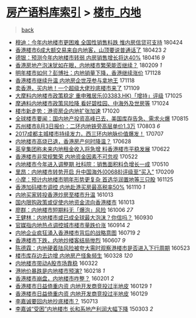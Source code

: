 [房产语料库索引](../../README.md)  > [楼市_内地](楼市_内地.md)
====
> [back](../README.md)

- [穆迪：今年内地楼市更困难 全国性销售料跌 惟内房信贷可支持](http://jkwz.applinzi.com/ittc/7095478491791492103.html#%E7%A9%86%E8%BF%AA%EF%BC%9A%E4%BB%8A%E5%B9%B4%E5%86%85%E5%9C%B0%E6%A5%BC%E5%B8%82%E6%9B%B4%E5%9B%B0%E9%9A%BE+%E5%85%A8%E5%9B%BD%E6%80%A7%E9%94%80%E5%94%AE%E6%96%99%E8%B7%8C+%E6%83%9F%E5%86%85%E6%88%BF%E4%BF%A1%E8%B4%B7%E5%8F%AF%E6%94%AF%E6%8C%81) 180424  
- [香港楼市6成大额交易来自内地客，山顶要说普通话了](http://jkwz.applinzi.com/ittc/7095173974642394119.html#%E9%A6%99%E6%B8%AF%E6%A5%BC%E5%B8%826%E6%88%90%E5%A4%A7%E9%A2%9D%E4%BA%A4%E6%98%93%E6%9D%A5%E8%87%AA%E5%86%85%E5%9C%B0%E5%AE%A2%EF%BC%8C%E5%B1%B1%E9%A1%B6%E8%A6%81%E8%AF%B4%E6%99%AE%E9%80%9A%E8%AF%9D%E4%BA%86) 180423 *2* 
- [德银：预测今年内地楼市转弱 内房销售增长将达40%](http://jkwz.applinzi.com/ittc/7092629023937266705.html#%E5%BE%B7%E9%93%B6%EF%BC%9A%E9%A2%84%E6%B5%8B%E4%BB%8A%E5%B9%B4%E5%86%85%E5%9C%B0%E6%A5%BC%E5%B8%82%E8%BD%AC%E5%BC%B1+%E5%86%85%E6%88%BF%E9%94%80%E5%94%AE%E5%A2%9E%E9%95%BF%E5%B0%86%E8%BE%BE40%25) 180416 *9* 
- [香港房地产泡沫犹如在眼，内地楼市繁荣能否继续？](http://jkwz.applinzi.com/ittc/7068132854452454407.html#%E9%A6%99%E6%B8%AF%E6%88%BF%E5%9C%B0%E4%BA%A7%E6%B3%A1%E6%B2%AB%E7%8A%B9%E5%A6%82%E5%9C%A8%E7%9C%BC%EF%BC%8C%E5%86%85%E5%9C%B0%E6%A5%BC%E5%B8%82%E7%B9%81%E8%8D%A3%E8%83%BD%E5%90%A6%E7%BB%A7%E7%BB%AD%EF%BC%9F) 180209 *1* 
- [明年楼市如何？彭博社：内地销量下降，香港继续涨价](http://jkwz.applinzi.com/ittc/7040986778108953617.html#%E6%98%8E%E5%B9%B4%E6%A5%BC%E5%B8%82%E5%A6%82%E4%BD%95%EF%BC%9F%E5%BD%AD%E5%8D%9A%E7%A4%BE%EF%BC%9A%E5%86%85%E5%9C%B0%E9%94%80%E9%87%8F%E4%B8%8B%E9%99%8D%EF%BC%8C%E9%A6%99%E6%B8%AF%E7%BB%A7%E7%BB%AD%E6%B6%A8%E4%BB%B7) 171128  
- [香港楼市继续升温 内地房企世茂参与拿地王](http://jkwz.applinzi.com/ittc/7037344584680604689.html#%E9%A6%99%E6%B8%AF%E6%A5%BC%E5%B8%82%E7%BB%A7%E7%BB%AD%E5%8D%87%E6%B8%A9+%E5%86%85%E5%9C%B0%E6%88%BF%E4%BC%81%E4%B8%96%E8%8C%82%E5%8F%82%E4%B8%8E%E6%8B%BF%E5%9C%B0%E7%8E%8B) 171118  
- [卖香港，买内地！一个超级大佬抄底楼市来了](http://jkwz.applinzi.com/ittc/7034011166475551760.html#%E5%8D%96%E9%A6%99%E6%B8%AF%EF%BC%8C%E4%B9%B0%E5%86%85%E5%9C%B0%EF%BC%81%E4%B8%80%E4%B8%AA%E8%B6%85%E7%BA%A7%E5%A4%A7%E4%BD%AC%E6%8A%84%E5%BA%95%E6%A5%BC%E5%B8%82%E6%9D%A5%E4%BA%86) 171109  
- [大摩料内地楼市政策稳定 重申雅居乐(03383.HK)「增持」评级](http://jkwz.applinzi.com/ittc/7028332936959624208.html#%E5%A4%A7%E6%91%A9%E6%96%99%E5%86%85%E5%9C%B0%E6%A5%BC%E5%B8%82%E6%94%BF%E7%AD%96%E7%A8%B3%E5%AE%9A+%E9%87%8D%E7%94%B3%E9%9B%85%E5%B1%85%E4%B9%90%2803383.HK%29%E3%80%8C%E5%A2%9E%E6%8C%81%E3%80%8D%E8%AF%84%E7%BA%A7) 171025  
- [摩通料内地楼市政策风险降 看好碧桂园、中海外及世房等](http://jkwz.applinzi.com/ittc/7028024318603297809.html#%E6%91%A9%E9%80%9A%E6%96%99%E5%86%85%E5%9C%B0%E6%A5%BC%E5%B8%82%E6%94%BF%E7%AD%96%E9%A3%8E%E9%99%A9%E9%99%8D+%E7%9C%8B%E5%A5%BD%E7%A2%A7%E6%A1%82%E5%9B%AD%E3%80%81%E4%B8%AD%E6%B5%B7%E5%A4%96%E5%8F%8A%E4%B8%96%E6%88%BF%E7%AD%89) 171024  
- [楼市新走势：港资房企内地扩张加速](http://jkwz.applinzi.com/ittc/7026540138702832657.html#%E6%A5%BC%E5%B8%82%E6%96%B0%E8%B5%B0%E5%8A%BF%EF%BC%9A%E6%B8%AF%E8%B5%84%E6%88%BF%E4%BC%81%E5%86%85%E5%9C%B0%E6%89%A9%E5%BC%A0%E5%8A%A0%E9%80%9F) 171020  
- [全球楼市要闻：国内地产投资高峰已去，美国库存告急、需求火爆](http://jkwz.applinzi.com/ittc/7001997180276311056.html#%E5%85%A8%E7%90%83%E6%A5%BC%E5%B8%82%E8%A6%81%E9%97%BB%EF%BC%9A%E5%9B%BD%E5%86%85%E5%9C%B0%E4%BA%A7%E6%8A%95%E8%B5%84%E9%AB%98%E5%B3%B0%E5%B7%B2%E5%8E%BB%EF%BC%8C%E7%BE%8E%E5%9B%BD%E5%BA%93%E5%AD%98%E5%91%8A%E6%80%A5%E3%80%81%E9%9C%80%E6%B1%82%E7%81%AB%E7%88%86) 170815  
- [苏州楼市8月3日报价：二环内地铁旁高层单价1.3万](http://jkwz.applinzi.com/ittc/6997490994193630225.html#%E8%8B%8F%E5%B7%9E%E6%A5%BC%E5%B8%828%E6%9C%883%E6%97%A5%E6%8A%A5%E4%BB%B7%EF%BC%9A%E4%BA%8C%E7%8E%AF%E5%86%85%E5%9C%B0%E9%93%81%E6%97%81%E9%AB%98%E5%B1%82%E5%8D%95%E4%BB%B71.3%E4%B8%87) 170803 *6* 
- [2017成都主城楼市持续发力，西三环内地脉价值爆发！](http://jkwz.applinzi.com/ittc/6987568577908311045.html#2017%E6%88%90%E9%83%BD%E4%B8%BB%E5%9F%8E%E6%A5%BC%E5%B8%82%E6%8C%81%E7%BB%AD%E5%8F%91%E5%8A%9B%EF%BC%8C%E8%A5%BF%E4%B8%89%E7%8E%AF%E5%86%85%E5%9C%B0%E8%84%89%E4%BB%B7%E5%80%BC%E7%88%86%E5%8F%91%EF%BC%81) 170707  
- [内地楼市高烧已退，香港房产何时降温？](http://jkwz.applinzi.com/ittc/6984295061180122117.html#%E5%86%85%E5%9C%B0%E6%A5%BC%E5%B8%82%E9%AB%98%E7%83%A7%E5%B7%B2%E9%80%80%EF%BC%8C%E9%A6%99%E6%B8%AF%E6%88%BF%E4%BA%A7%E4%BD%95%E6%97%B6%E9%99%8D%E6%B8%A9%EF%BC%9F) 170628  
- [英皇集团称未来内地租金收入将急增  料香港楼市平稳发展](http://jkwz.applinzi.com/ittc/6981982964140213253.html#%E8%8B%B1%E7%9A%87%E9%9B%86%E5%9B%A2%E7%A7%B0%E6%9C%AA%E6%9D%A5%E5%86%85%E5%9C%B0%E7%A7%9F%E9%87%91%E6%94%B6%E5%85%A5%E5%B0%86%E6%80%A5%E5%A2%9E++%E6%96%99%E9%A6%99%E6%B8%AF%E6%A5%BC%E5%B8%82%E5%B9%B3%E7%A8%B3%E5%8F%91%E5%B1%95) 170622  
- [香港楼市非常规繁荣 内地资金因素不可忽视](http://jkwz.applinzi.com/ittc/6970459827397460996.html#%E9%A6%99%E6%B8%AF%E6%A5%BC%E5%B8%82%E9%9D%9E%E5%B8%B8%E8%A7%84%E7%B9%81%E8%8D%A3+%E5%86%85%E5%9C%B0%E8%B5%84%E9%87%91%E5%9B%A0%E7%B4%A0%E4%B8%8D%E5%8F%AF%E5%BF%BD%E8%A7%86) 170522  
- [内地楼市今年进入调整期 社科院：销售面积料负增长一成](http://jkwz.applinzi.com/ittc/6965964422446056452.html#%E5%86%85%E5%9C%B0%E6%A5%BC%E5%B8%82%E4%BB%8A%E5%B9%B4%E8%BF%9B%E5%85%A5%E8%B0%83%E6%95%B4%E6%9C%9F+%E7%A4%BE%E7%A7%91%E9%99%A2%EF%BC%9A%E9%94%80%E5%94%AE%E9%9D%A2%E7%A7%AF%E6%96%99%E8%B4%9F%E5%A2%9E%E9%95%BF%E4%B8%80%E6%88%90) 170510  
- [里昂：内地楼市转势开启 升中国海外(00688)评级至“买入”](http://jkwz.applinzi.com/ittc/6932598046713185285.html#%E9%87%8C%E6%98%82%EF%BC%9A%E5%86%85%E5%9C%B0%E6%A5%BC%E5%B8%82%E8%BD%AC%E5%8A%BF%E5%BC%80%E5%90%AF+%E5%8D%87%E4%B8%AD%E5%9B%BD%E6%B5%B7%E5%A4%96%2800688%29%E8%AF%84%E7%BA%A7%E8%87%B3%E2%80%9C%E4%B9%B0%E5%85%A5%E2%80%9D) 170209  
- [小摩：预计内地楼市明年形势更复杂 首选华润置地等三只股](http://jkwz.applinzi.com/ittc/6904435096928388100.html#%E5%B0%8F%E6%91%A9%EF%BC%9A%E9%A2%84%E8%AE%A1%E5%86%85%E5%9C%B0%E6%A5%BC%E5%B8%82%E6%98%8E%E5%B9%B4%E5%BD%A2%E5%8A%BF%E6%9B%B4%E5%A4%8D%E6%9D%82+%E9%A6%96%E9%80%89%E5%8D%8E%E6%B6%A6%E7%BD%AE%E5%9C%B0%E7%AD%89%E4%B8%89%E5%8F%AA%E8%82%A1) 161125  
- [香港加码楼市调控 内地赴港买房最高税率50%](http://jkwz.applinzi.com/ittc/6898929468776645636.html#%E9%A6%99%E6%B8%AF%E5%8A%A0%E7%A0%81%E6%A5%BC%E5%B8%82%E8%B0%83%E6%8E%A7+%E5%86%85%E5%9C%B0%E8%B5%B4%E6%B8%AF%E4%B9%B0%E6%88%BF%E6%9C%80%E9%AB%98%E7%A8%8E%E7%8E%8750%25) 161110 *1* 
- [内地买家转投香港炒房至楼市升温](http://jkwz.applinzi.com/ittc/6888472343604626436.html#%E5%86%85%E5%9C%B0%E4%B9%B0%E5%AE%B6%E8%BD%AC%E6%8A%95%E9%A6%99%E6%B8%AF%E7%82%92%E6%88%BF%E8%87%B3%E6%A5%BC%E5%B8%82%E5%8D%87%E6%B8%A9) 161013  
- [国内限购政策或促使内地资金流向香港楼市](http://jkwz.applinzi.com/ittc/6888311230040638468.html#%E5%9B%BD%E5%86%85%E9%99%90%E8%B4%AD%E6%94%BF%E7%AD%96%E6%88%96%E4%BF%83%E4%BD%BF%E5%86%85%E5%9C%B0%E8%B5%84%E9%87%91%E6%B5%81%E5%90%91%E9%A6%99%E6%B8%AF%E6%A5%BC%E5%B8%82) 161013  
- [廖群：内地楼市短期料无「爆泡」风险](http://jkwz.applinzi.com/ittc/6885923280640279556.html#%E5%BB%96%E7%BE%A4%EF%BC%9A%E5%86%85%E5%9C%B0%E6%A5%BC%E5%B8%82%E7%9F%AD%E6%9C%9F%E6%96%99%E6%97%A0%E3%80%8C%E7%88%86%E6%B3%A1%E3%80%8D%E9%A3%8E%E9%99%A9) 161006 *27* 
- [王健林：内地楼市或已成全球最大泡沫？你信吗？](http://jkwz.applinzi.com/ittc/6883316754339595268.html#%E7%8E%8B%E5%81%A5%E6%9E%97%EF%BC%9A%E5%86%85%E5%9C%B0%E6%A5%BC%E5%B8%82%E6%88%96%E5%B7%B2%E6%88%90%E5%85%A8%E7%90%83%E6%9C%80%E5%A4%A7%E6%B3%A1%E6%B2%AB%EF%BC%9F%E4%BD%A0%E4%BF%A1%E5%90%97%EF%BC%9F) 160930  
- [官媒指内地热点调控城市楼市量跌价涨](http://jkwz.applinzi.com/ittc/6877696984248501252.html#%E5%AE%98%E5%AA%92%E6%8C%87%E5%86%85%E5%9C%B0%E7%83%AD%E7%82%B9%E8%B0%83%E6%8E%A7%E5%9F%8E%E5%B8%82%E6%A5%BC%E5%B8%82%E9%87%8F%E8%B7%8C%E4%BB%B7%E6%B6%A8) 160914 *2* 
- [内地企业疯狂涌入香港楼市背后的战略意图](http://jkwz.applinzi.com/ittc/6856521356539331588.html#%E5%86%85%E5%9C%B0%E4%BC%81%E4%B8%9A%E7%96%AF%E7%8B%82%E6%B6%8C%E5%85%A5%E9%A6%99%E6%B8%AF%E6%A5%BC%E5%B8%82%E8%83%8C%E5%90%8E%E7%9A%84%E6%88%98%E7%95%A5%E6%84%8F%E5%9B%BE) 160719 *2* 
- [香港楼市下跌，内地炒楼客结局惨烈](http://jkwz.applinzi.com/ittc/6840918417489789956.html#%E9%A6%99%E6%B8%AF%E6%A5%BC%E5%B8%82%E4%B8%8B%E8%B7%8C%EF%BC%8C%E5%86%85%E5%9C%B0%E7%82%92%E6%A5%BC%E5%AE%A2%E7%BB%93%E5%B1%80%E6%83%A8%E7%83%88) 160607 *9* 
- [陈德霖：内地硬着陆风险被夸大需时观察港楼市是否进入下行周期](http://jkwz.applinzi.com/ittc/6835403508337345540.html#%E9%99%88%E5%BE%B7%E9%9C%96%EF%BC%9A%E5%86%85%E5%9C%B0%E7%A1%AC%E7%9D%80%E9%99%86%E9%A3%8E%E9%99%A9%E8%A2%AB%E5%A4%B8%E5%A4%A7%E9%9C%80%E6%97%B6%E8%A7%82%E5%AF%9F%E6%B8%AF%E6%A5%BC%E5%B8%82%E6%98%AF%E5%90%A6%E8%BF%9B%E5%85%A5%E4%B8%8B%E8%A1%8C%E5%91%A8%E6%9C%9F) 160523  
- [楼市库存边去边增 内地房产怪象频生](http://jkwz.applinzi.com/ittc/6814548017638016005.html#%E6%A5%BC%E5%B8%82%E5%BA%93%E5%AD%98%E8%BE%B9%E5%8E%BB%E8%BE%B9%E5%A2%9E+%E5%86%85%E5%9C%B0%E6%88%BF%E4%BA%A7%E6%80%AA%E8%B1%A1%E9%A2%91%E7%94%9F) 160328 *120* 
- [内地楼市带动A股市场靠稳](http://jkwz.applinzi.com/ittc/6812339790745699332.html#%E5%86%85%E5%9C%B0%E6%A5%BC%E5%B8%82%E5%B8%A6%E5%8A%A8A%E8%82%A1%E5%B8%82%E5%9C%BA%E9%9D%A0%E7%A8%B3) 160322  
- [港地价暴跌是内地楼市预演?](http://jkwz.applinzi.com/ittc/6800147651374875653.html#%E6%B8%AF%E5%9C%B0%E4%BB%B7%E6%9A%B4%E8%B7%8C%E6%98%AF%E5%86%85%E5%9C%B0%E6%A5%BC%E5%B8%82%E9%A2%84%E6%BC%94%3F) 160218 *1* 
- [香港楼市崩盘，内地楼市咋整？](http://jkwz.applinzi.com/ittc/6793928485877842949.html#%E9%A6%99%E6%B8%AF%E6%A5%BC%E5%B8%82%E5%B4%A9%E7%9B%98%EF%BC%8C%E5%86%85%E5%9C%B0%E6%A5%BC%E5%B8%82%E5%92%8B%E6%95%B4%EF%BC%9F) 160201 *2* 
- [香港楼市日益倚重内资 内地开发商竞投过半地皮](http://jkwz.applinzi.com/ittc/6792885239936451589.html#%E9%A6%99%E6%B8%AF%E6%A5%BC%E5%B8%82%E6%97%A5%E7%9B%8A%E5%80%9A%E9%87%8D%E5%86%85%E8%B5%84+%E5%86%85%E5%9C%B0%E5%BC%80%E5%8F%91%E5%95%86%E7%AB%9E%E6%8A%95%E8%BF%87%E5%8D%8A%E5%9C%B0%E7%9A%AE) 160129 *1* 
- [香港楼市日益倚重内资 内地开发商竞投过半地皮](http://jkwz.applinzi.com/ittc/6792643534167475204.html#%E9%A6%99%E6%B8%AF%E6%A5%BC%E5%B8%82%E6%97%A5%E7%9B%8A%E5%80%9A%E9%87%8D%E5%86%85%E8%B5%84+%E5%86%85%E5%9C%B0%E5%BC%80%E5%8F%91%E5%95%86%E7%AB%9E%E6%8A%95%E8%BF%87%E5%8D%8A%E5%9C%B0%E7%9A%AE) 160129  
- [李嘉诚要回内地抄底楼市？](http://jkwz.applinzi.com/ittc/547650614927956336.html#%E6%9D%8E%E5%98%89%E8%AF%9A%E8%A6%81%E5%9B%9E%E5%86%85%E5%9C%B0%E6%8A%84%E5%BA%95%E6%A5%BC%E5%B8%82%EF%BC%9F) 150713  
- [李嘉诚“受困”内地楼市 长和系地产利润大幅下降](http://jkwz.applinzi.com/ittc/547650611392414926.html#%E6%9D%8E%E5%98%89%E8%AF%9A%E2%80%9C%E5%8F%97%E5%9B%B0%E2%80%9D%E5%86%85%E5%9C%B0%E6%A5%BC%E5%B8%82+%E9%95%BF%E5%92%8C%E7%B3%BB%E5%9C%B0%E4%BA%A7%E5%88%A9%E6%B6%A6%E5%A4%A7%E5%B9%85%E4%B8%8B%E9%99%8D) 150303 *2* 
